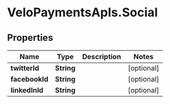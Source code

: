 # VeloPaymentsApIs.Social

## Properties
Name | Type | Description | Notes
------------ | ------------- | ------------- | -------------
**twitterId** | **String** |  | [optional] 
**facebookId** | **String** |  | [optional] 
**linkedInId** | **String** |  | [optional] 


